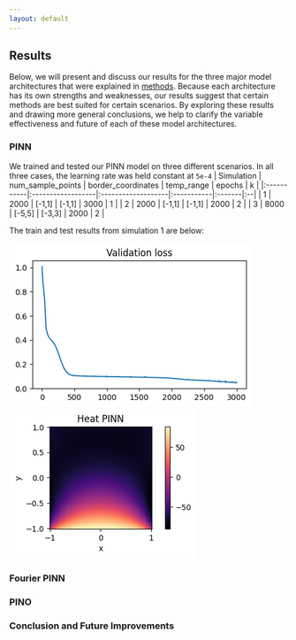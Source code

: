 ```yaml
---
layout: default
---
```


## Results
Below, we will present and discuss our results for the three major model architectures that were explained in [methods](./methods.md). Because each architecture has its own strengths and weaknesses, our results suggest that certain methods are best suited for certain scenarios. By exploring these results and drawing more general conclusions, we help to clarify the variable effectiveness and future of each of these model architectures.  

### PINN

We trained and tested our PINN model on three different scenarios. In all three cases, the learning rate was held constant at `5e-4`
| Simulation | num_sample_points | border_coordinates | temp_range | epochs | k |
|:-----------|:------------------|:-------------------|:-----------|:-------|:--|
| 1          | 2000              | [-1,1]             | [-1,1]     | 3000   | 1 |
| 2          | 2000              | [-1,1]             | [-1,1]     | 2000   | 2 |
| 3          | 8000              | [-5,5]             | [-3,3]     | 2000   | 2 |

The train and test results from simulation 1 are below:

![Validation Loss for PINN, Simulation 1](/assets/imgs/PINN_1_Validation.png) ![Final State for PINN, Simulation 1](/assets/imgs/PINN_1_Heat.png)


### Fourier PINN

### PINO

### Conclusion and Future Improvements
